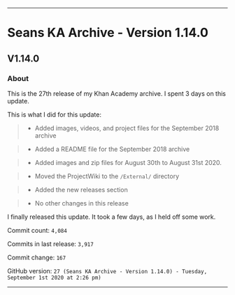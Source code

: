 
***

# Seans KA Archive - Version 1.14.0

## V1.14.0

### About

This is the 27th release of my Khan Academy archive. I spent 3 days on this update.

This is what I did for this update:

> * Added images, videos, and project files for the September 2018 archive

> * Added a README file for the September 2018 archive

> * Added images and zip files for August 30th to August 31st 2020.

> * Moved the ProjectWiki to the `/External/` directory

> * Added the new releases section

> * No other changes in this release

I finally released this update. It took a few days, as I held off some work.

Commit count: `4,084`

Commits in last release: `3,917`

Commit change: `167`

GitHub version: `27 (Seans KA Archive - Version 1.14.0) - Tuesday, September 1st 2020 at 2:26 pm)`

***
